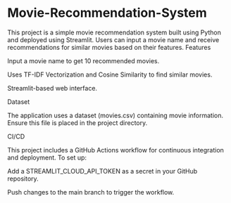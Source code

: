 # Movie-Recommendation-System
This project is a simple movie recommendation system built using Python and deployed using Streamlit. Users can input a movie name and receive recommendations for similar movies based on their features.
Features

Input a movie name to get 10 recommended movies.

Uses TF-IDF Vectorization and Cosine Similarity to find similar movies.

Streamlit-based web interface.

Dataset

The application uses a dataset (movies.csv) containing movie information. Ensure this file is placed in the project directory.

CI/CD

This project includes a GitHub Actions workflow for continuous integration and deployment. To set up:

Add a STREAMLIT_CLOUD_API_TOKEN as a secret in your GitHub repository.

Push changes to the main branch to trigger the workflow.
